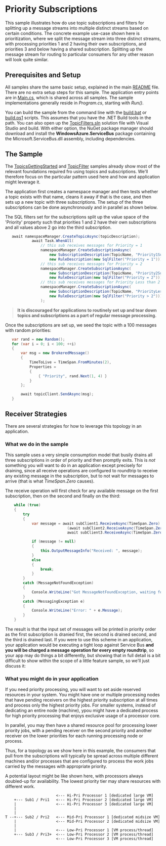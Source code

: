 # Priority Subscriptions

This sample illustrates how do use topic subscriptions and filters for splitting up a message streams into multiple distinct streams 
based on certain conditions. The concrete example use-case shown here is prioritization, where we split the message stream into 
three distinct streams, with processing priorities 1 and 2 having their own subscriptions, and priorities 3 and below having a 
shared subscription. Splitting up the message stream for routing to particular consumers for any other reason will look 
quite similar. 
 
## Prerequisites and Setup

All samples share the same basic setup, explained in the main [README](../README.md) file. There are no extra setup steps for this sample.
The application entry points are in [Main.cs](../common/Main.md), which is shared across all samples. The sample implementations generally
reside in *Program.cs*, starting with *Run()*.

You can build the sample from the command line with the [build.bat](build.bat) or [build.ps1](build.ps1) scripts. This assumes that you
have the .NET Build tools in the path. You can also open up the [TopicFilters.sln](TopicFilters.sln) solution file with Visual Studio and build.
With either option, the NuGet package manager should download and install the **WindowsAzure.ServiceBus** package containing the
Microsoft.ServiceBus.dll assembly, including dependencies.

## The Sample

The [TopicsGettingStarted](../TopicsGettingStarted) and [TopicFilter](../TopicFilters) samples already show most of the relevant 
foundations required fro using topics and subscriptions. We'll therefore focus on the particular pattern used here and how
and application might leverage it.

The application first creates a namespace manager and then tests whether a topic exists with that name, cleans it away 
if that is the case, and then sets up a new topic with three subscriptions. The setup of the three subscriptions can 
be done asynchronously and in parallel as shown below.

The SQL filters set for the subscriptions split up the value space of the 'Priority' property such that priorities 1 and 2 have their 
own subscriptions and all values above 2 go into the third subscription.  

``` C#
   await namespaceManager.CreateTopicAsync(topicDescription);
            await Task.WhenAll(
                // this sub receives messages for Priority = 1
                namespaceManager.CreateSubscriptionAsync(
                    new SubscriptionDescription(TopicName, "Priority1Subscription"),
                    new RuleDescription(new SqlFilter("Priority = 1"))),
                // this sub receives messages for Priority = 2
                namespaceManager.CreateSubscriptionAsync(
                    new SubscriptionDescription(TopicName, "Priority2Subscription"),
                    new RuleDescription(new SqlFilter("Priority = 2"))),
                // this sub receives messages for Priority Less than 2
                namespaceManager.CreateSubscriptionAsync(
                    new SubscriptionDescription(TopicName, "PriorityLessThan2Subscription"),
                    new RuleDescription(new SqlFilter("Priority > 2")))
                );
```

> **It is discouraged for applications to routinely set up and tear down topics and subscriptions as a part of regular message processing.**  

 Once the subscriptions are set up, we seed the topic with a 100 messages with random priorities:
 
 ``` C#
    var rand = new Random();
    for (var i = 0; i < 100; ++i)
    {
        var msg = new BrokeredMessage()
        {
            TimeToLive = TimeSpan.FromMinutes(2),
            Properties =
            {
                { "Priority", rand.Next(1, 4) }
            }
        };

        await topicClient.SendAsync(msg);
    }
 ``` 

## Receiver Strategies

There are several strategies for how to leverage this topology in an application. 

### What we do in the sample 

This sample uses a very simple consumption model that busily drains all three subscriptions in order of priority 
and then promptly exits. This is *not* something you will want to do in an application except precisely for 
draining, since all receive operations are configured to roundtrip to receive any existing message in the subscription, 
but to not wait for messages to arrive (that is what *TimeSpan.Zero* causes). 

The receive operation will first check for any available message on the first subscription, then on the second and 
finally on the third:    

``` C#
    while (true)
    {
        try
        {
            var message = await subClient1.ReceiveAsync(TimeSpan.Zero) ??
                            (await subClient2.ReceiveAsync(TimeSpan.Zero) ?? 
                            await subClient3.ReceiveAsync(TimeSpan.Zero));

            if (message != null)
            {
                this.OutputMessageInfo("Received: ", message);
            }
            else
            {
                break;
            }
        }
        catch (MessageNotFoundException)
        {
            Console.WriteLine("Got MessageNotFoundException, waiting for messages to be available");
        }
        catch (MessagingException e)
        {
            Console.WriteLine("Error: " + e.Message);
        }
    }
```

The result is that the input set of messages will be printed in priority order as the first subscription is
dranied first, the second is drained second, and the third is drained last. If you were to use this scheme 
in an application, your application would be executing a tight loop against Service Bus **and you 
will be charged a message operation for every empty roundtrip**, so your app may do things a bit differently,
but showing that in full detail is a bit difficult to show within the scope of a little feature sample,
so we'll just discuss it:

### What you might do in your application

If you need priority processing, you will want to set aside reserved resources in your system. You might have 
one or multiple processing nodes that have pending receivers on the highest priority subscription at all
times and process only the highest priority jobs. For smaller systems, instead of dedicating an entire node 
(machine), ypou might have a dedicated process for high priority processing that enjoys exclusive usage 
of a processor core.

In parallel, you may then have a shared resource pool for processing lower priority jobs, with a pending 
receiver on the second priority and another receiver on the lower priorities for each running processing
node or process. 

Thus, for a topology as we show here in this example, the consumers that pull from the subscriptions 
will typically be spread across multiple different machines and/or processes that are configured to 
process the work jobs carried by the messages with appropriate priority. 

A potential layout might be like shown here, with processors always doubled-up for availability. The 
lowest priority tier may share resources with different work. 

```
                       <--- Hi-Pri Processor 1 [dedicated large VM]
    +--- Sub1 / Pri1   <--- Hi-Pri Processor 2 [dedicated large VM]
    |                  <--- Hi-Pri Processor 3 [dedicated large VM]
    |
    |
T --+--- Sub2 / Pri2   <--- Mid-Pri Processor 1 [dedicated midsize VM]
    |                  <--- Mid-Pri Processor 2 [dedicated midsize VM] 
    |
    |                  <--- Low-Pri Processor 1 [VM process/thread]
    +--- Sub3 / Pri3+  <--- Low-Pri Processor 2 [VM process/thread]
                       <--- Low-Pri Processor 3 [VM process/thread] 

```   




   








  